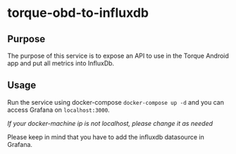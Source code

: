 torque-obd-to-influxdb
======================
Purpose
-------
The purpose of this service is to expose an API to use in the Torque Android app and put all metrics into InfluxDb.

Usage
-----
Run the service using docker-compose `docker-compose up -d` and you can access Grafana on `localhost:3000`.

*If your docker-machine ip is not localhost, please change it as needed*

Please keep in mind that you have to add the influxdb datasource in Grafana.
